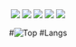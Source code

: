<div align="center">
    <img src="https://rule34.xxx/counter/0.gif"/>
    <img src="https://rule34.xxx/counter/2.gif"/>
    <img src="https://rule34.xxx/counter/6.gif"/>
    <img src="https://rule34.xxx/counter/3.gif"/>
    <img src="https://rule34.xxx/counter/9.gif"/>




#![Top #Langs](https://github-readme-stats.vercel.app/api#/top-langs/?username=yinmus&layout=compact&langs#_count=12&cache_seconds=1)

</div>





